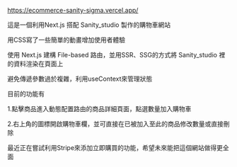 https://ecommerce-sanity-sigma.vercel.app/

這是一個利用Next.js 搭配 Sanity_studio 製作的購物車網站

用CSS寫了一些簡單的動畫增加使用者體驗

使用 Next.js 建構 File-based 路由，並用SSR、SSG的方式將 Sanity_studio 裡的資料渲染在頁面上

避免傳遞參數過於複雜，利用useContext來管理狀態

目前的功能有

1.點擊商品進入動態配置路由的商品詳細頁面，點選數量加入購物車

2.右上角的圖標開啟購物車欄，並可直接在已被加入至此的商品修改數量或直接刪除

最近正在嘗試利用Stripe來添加立即購買的功能，希望未來能把這個網站做得更全面
